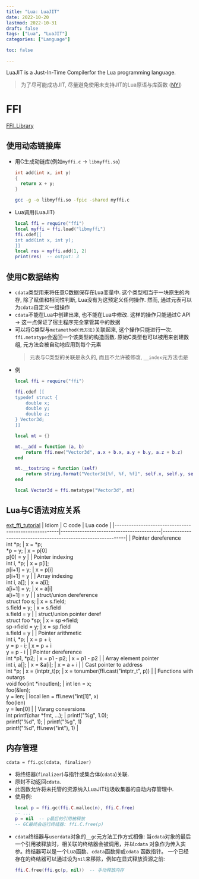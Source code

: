 ```yaml
---
title: "Lua: LuaJIT"
date: 2022-10-20
lastmod: 2022-10-31
draft: false
tags: ["Lua", "LuaJIT"]
categories: ["Language"]

toc: false

---
```



LuaJIT is a Just-In-Time Compilerfor the Lua programming language.

> 为了尽可能成功JIT, 尽量避免使用未支持JIT的Lua原语与库函数
> ([NYI](http://wiki.luajit.org/NYI))


# FFI
[FFI_Library](https://luajit.org/ext_ffi.html)

## 使用动态链接库
* 用C生成动链库(例如`myffi.c` -> `libmyffi.so`)
  ```c
  int add(int x, int y)
  {
    return x + y;
  }
  ```
  ```sh
  gcc -g -o libmyffi.so -fpic -shared myffi.c
  ```
* Lua调用(LuaJIT)
  ```lua
  local ffi = require("ffi")
  local myffi = ffi.load("libmyffi")
  ffi.cdef[[
  int add(int x, int y);
  ]]
  local res = myffi.add(1, 2)
  print(res)  -- output: 3
  ```

## 使用C数据结构
* `cdata`类型用来将任意C数据保存在Lua变量中.
  这个类型相当于一块原生的内存, 除了赋值和相同性判断,
  Lua没有为这预定义任何操作.
  然而, 通过元表可以为`cdata`自定义一组操作
* `cdata`不能在Lua中创建出来, 也不能在Lua中修改.
  这样的操作只能通过C API -> 这一点保证了宿主程序完全掌管其中的数据
* 可以将C类型与`metamethod(元方法)`关联起来, 这个操作只能进行一次.
  `ffi.metatype`会返回一个该类型的构造函数.
  原始C类型也可以被用来创建数组, 元方法会被自动地应用到每个元素
  > 元表与C类型的关联是永久的, 而且不允许被修改, `__index`元方法也是
* 例
  ```lua
  local ffi = require("ffi")

  ffi.cdef [[
  typedef struct {
      double x;
      double y;
      double z;
  } Vector3d;
  ]]

  local mt = {}

  mt.__add = function (a, b)
      return ffi.new("Vector3d", a.x + b.x, a.y + b.y, a.z + b.z)
  end

  mt.__tostring = function (self)
      return string.format("Vector3d[%f, %f, %f]", self.x, self.y, self.z)
  end

  local Vector3d = ffi.metatype("Vector3d", mt)
  ```

## Lua与C语法对应关系
[ext_ffi_tutorial](https://luajit.org/ext_ffi_tutorial.html)
| Idiom                                                | C code                                   | Lua code                                                     |
|------------------------------------------------------|------------------------------------------|--------------------------------------------------------------|
| Pointer dereference<br/>int \*p;                     | x = \*p;<br/>\*p = y;                    | x = p[0]<br/>p[0] = y                                        |
| Pointer indexing<br/>int i, \*p;                     | x = p[i];<br/>p[i+1] = y;                | x = p[i]<br/>p[i+1] = y                                      |
| Array indexing<br/>int i, a[];                       | x = a[i];<br/>a[i+1] = y;                | x = a[i]<br/>a[i+1] = y                                      |
| struct/union dereference<br/>struct foo s;           | x = s.field;<br/>s.field = y;            | x = s.field<br/>s.field = y                                  |
| struct/union pointer deref<br/>struct foo \*sp;      | x = sp-\>field;<br/>sp-\>field = y;      | x = sp.field<br/>s.field = y                                 |
| Pointer arithmetic<br/>int i, \*p;                   | x = p + i;<br/>y = p - i;                | x = p + i<br/>y = p - i                                      |
| Pointer dereference<br/>int \*p1, \*p2;              | x = p1 - p2;                             | x = p1 - p2                                                  |
| Array element pointer<br/>int i, a[];                | x = &a[i];                               | x = a + i                                                    |
| Cast pointer to address<br/>int \*p;                 | x = (intptr_t)p;                         | x = tonumber(ffi.cast("intptr_t", p))                        |
| Functions with outargs<br/>void foo(int \*inoutlen); | int len = x;<br/>foo(&len);<br/>y = len; | local len = ffi.new("int[1]", x)<br/>foo(len)<br/>y = len[0] |
| Vararg conversions<br/>int printf(char \*fmt, ...);  | printf("%g", 1.0);<br/>printf("%d", 1);  | printf("%g", 1)<br/>printf("%d", ffi.new("int"), 1)          |

## 内存管理
`cdata = ffi.gc(cdata, finalizer)`
- 将终结器(`finalizer`)与指针或集合体(`cdata`)关联.
- 原封不动返回`cdata`.
- 此函数允许将未托管的资源纳入LuaJIT垃圾收集器的自动内存管理中.
- 使用例:
  ``` lua
  local p = ffi.gc(ffi.C.malloc(n), ffi.C.free)
  -- ...
  p = nil  -- p最后的引用被释放
  -- GC最终会运行终结器: ffi.C.free(p)
  ```
- `cdata`终结器与`userdata`对象的`__gc`元方法工作方式相像:
  当`cdata`对象的最后一个引用被释放时，相关联的终结器会被调用，并以`cdata`
  对象作为传入实参。终结器可以是一个Lua函数、`cdata`函数抑或`cdata` 函数指针。
  一个已经存在的终结器可以通过设为`nil`来移除，例如在显式释放资源之前:
  ``` lua
  ffi.C.free(ffi.gc(p, nil))  -- 手动释放内存
  ```
